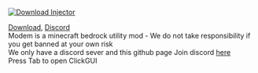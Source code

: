</div align="center">
  <p>
    <a href="https://github.com/Gav2011/ModemClient/releases/latest/download/ModemInjector.exe"><img src="https://raw.githubusercontent.com/Gav2011/ModemClient/refs/heads/master/ModemInjector/ModemBanner.png" alt="Download Injector" /></a>
  </p>
</div>

[Download](?), [Discord](https://discord.gg/5stcRuJtYC)  
Modem is a minecraft bedrock utility mod - We do not take responsibility if you get banned at your own risk  
We only have a discord sever and this github page Join discord [here](https://discord.gg/5stcRuJtYC)  
Press Tab to open ClickGUI
